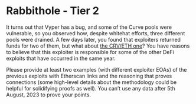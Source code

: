 # Rabbithole - Tier 2

It turns out that Vyper has a bug, and some of the Curve pools were vulnerable, so you observed how, despite whitehat efforts, three different pools were drained. A few days later, you found that exploiters returned funds for two of them, but what about [the CRV/ETH one](https://etherscan.io/address/0xb752def3a1fded45d6c4b9f4a8f18e645b41b324)? You have reasons to believe that this exploiter is responsible for some of the other DeFi exploits that have occurred in the same year.

Please provide at least two examples (with different exploiter EOAs) of the previous exploits with Etherscan links and the reasoning that proves connections (some high-level details about the methodology could be helpful for solidifying proofs as well). You can’t use any data after 5th August, 2023 to prove your points.
